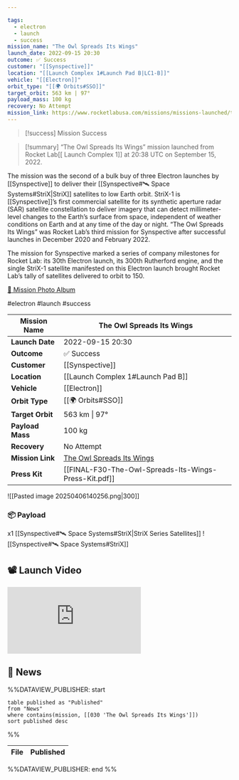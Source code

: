 ```yaml
---

tags:
  - electron
  - launch
  - success
mission_name: "The Owl Spreads Its Wings"
launch_date: 2022-09-15 20:30
outcome: ✅ Success
customer: "[[Synspective]]"
location: "[[Launch Complex 1#Launch Pad B|LC1-B]]"
vehicle: "[[Electron]]"
orbit_type: "[[🌍 Orbits#SSO]]"
target_orbit: 563 km | 97°
payload_mass: 100 kg
recovery: No Attempt
mission_link: https://www.rocketlabusa.com/missions/missions-launched/the-owl-spreads-its-wings/
---
```


>[!success] Mission Success

>[!summary]
“The Owl Spreads Its Wings” mission launched from Rocket Lab[[ Launch Complex 1]] at 20:38 UTC on September 15, 2022.
>
The mission was the second of a bulk buy of three Electron launches by [[Synspective]] to deliver their [[Synspective#🛰️ Space Systems#StriX|StriX]] satellites to low Earth orbit. StriX-1 is [[Synspective]]’s first commercial satellite for its synthetic aperture radar (SAR) satellite constellation to deliver imagery that can detect millimeter-level changes to the Earth’s surface from space, independent of weather conditions on Earth and at any time of the day or night. “The Owl Spreads Its Wings” was Rocket Lab’s third mission for Synspective after successful launches in December 2020 and February 2022.
>
The mission for Synspective marked a series of company milestones for Rocket Lab: its 30th Electron launch, its 300th Rutherford engine, and the single StriX-1 satellite manifested on this Electron launch brought Rocket Lab’s tally of satellites delivered to orbit to 150.
>
[📸 Mission Photo Album](https://www.flickr.com/photos/rocketlab/albums/72177720302130207/)


#electron #launch #success

| **Mission Name** | The Owl Spreads Its Wings                                                                                       |
| ---------------- | --------------------------------------------------------------------------------------------------------------- |
| **Launch Date**  | 2022-09-15 20:30                                                                                                |
| **Outcome**      | ✅ Success                                                                                                       |
| **Customer**     | [[Synspective]]                                                                                                 |
| **Location**     | [[Launch Complex 1#Launch Pad B]]                                                                               |
| **Vehicle**      | [[Electron]]                                                                                                    |
| **Orbit Type**   | [[🌍 Orbits#SSO]]                                                                                               |
| **Target Orbit** | 563 km &#124; 97°                                                                                               |
| **Payload Mass** | 100 kg                                                                                                          |
| **Recovery**     | No Attempt                                                                                                      |
| **Mission Link** | [The Owl Spreads Its Wings](https://www.rocketlabusa.com/missions/missions-launched/the-owl-spreads-its-wings/) |
| **Press Kit**    | [[FINAL-F30-The-Owl-Spreads-Its-Wings-Press-Kit.pdf]]                                                           |


![[Pasted image 20250406140256.png|300]]

### 📦 Payload

x1 [[Synspective#🛰️ Space Systems#StriX|StriX Series Satellites]] ![[Synspective#🛰️ Space Systems#StriX]]

## 📽️ Launch Video

<div class="responsive-video">
<iframe src="https://www.youtube.com/embed/I9aYHnHaFAk" title="Rocket Lab&#39;s Electron - The Owl Spreads Its Wings Mission" frameborder="0" allow="accelerometer; autoplay; clipboard-write; encrypted-media; gyroscope; picture-in-picture; web-share" referrerpolicy="strict-origin-when-cross-origin" allowfullscreen></iframe>     
</div>

## 📰 News
%%DATAVIEW_PUBLISHER: start
```
table published as "Published"
from "News"
where contains(mission, [[030 'The Owl Spreads Its Wings']])
sort published desc
```
%%

| File | Published |
| ---- | --------- |

%%DATAVIEW_PUBLISHER: end %%